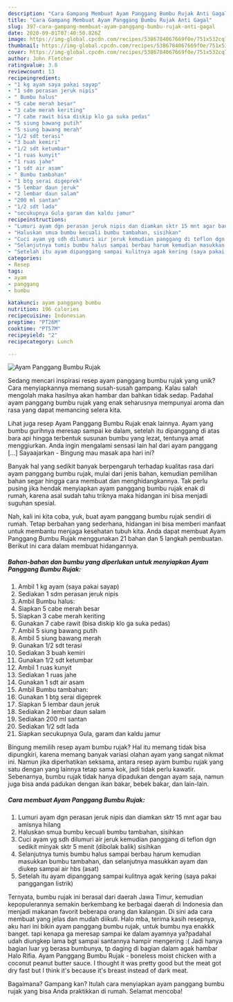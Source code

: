 ```yaml
---
description: "Cara Gampang Membuat Ayam Panggang Bumbu Rujak Anti Gagal"
title: "Cara Gampang Membuat Ayam Panggang Bumbu Rujak Anti Gagal"
slug: 397-cara-gampang-membuat-ayam-panggang-bumbu-rujak-anti-gagal
date: 2020-09-01T07:40:50.826Z
image: https://img-global.cpcdn.com/recipes/5386784067669f0e/751x532cq70/ayam-panggang-bumbu-rujak-foto-resep-utama.jpg
thumbnail: https://img-global.cpcdn.com/recipes/5386784067669f0e/751x532cq70/ayam-panggang-bumbu-rujak-foto-resep-utama.jpg
cover: https://img-global.cpcdn.com/recipes/5386784067669f0e/751x532cq70/ayam-panggang-bumbu-rujak-foto-resep-utama.jpg
author: John Fletcher
ratingvalue: 3.8
reviewcount: 13
recipeingredient:
- "1 kg ayam saya pakai sayap"
- "1 sdm perasan jeruk nipis"
- " Bumbu halus"
- "5 cabe merah besar"
- "3 cabe merah keriting"
- "7 cabe rawit bisa diskip klo ga suka pedas"
- "5 siung bawang putih"
- "5 siung bawang merah"
- "1/2 sdt terasi"
- "3 buah kemiri"
- "1/2 sdt ketumbar"
- "1 ruas kunyit"
- "1 ruas jahe"
- "1 sdt air asam"
- " Bumbu tambahan"
- "1 btg serai digeprek"
- "5 lembar daun jeruk"
- "2 lembar daun salam"
- "200 ml santan"
- "1/2 sdt lada"
- "secukupnya Gula garam dan kaldu jamur"
recipeinstructions:
- "Lumuri ayam dgn perasan jeruk nipis dan diamkan sktr 15 mnt agar bau amisnya hilang"
- "Haluskan smua bumbu kecuali bumbu tambahan, sisihkan"
- "Cuci ayam yg sdh dilumuri air jeruk kemudian panggang di teflon dgn sedikit minyak sktr 5 menit (dibolak balik) sisihkan"
- "Selanjutnya tumis bumbu halus sampai berbau harum kemudian masukkan bumbu tambahan, dan selanjutnya masukkan ayam dan diukep sampai air hbs (asat)"
- "Setelah itu ayam dipanggang sampai kulitnya agak kering (saya pakai panggangan listrik)"
categories:
- Resep
tags:
- ayam
- panggang
- bumbu

katakunci: ayam panggang bumbu 
nutrition: 196 calories
recipecuisine: Indonesian
preptime: "PT26M"
cooktime: "PT57M"
recipeyield: "2"
recipecategory: Lunch

---
```



![Ayam Panggang Bumbu Rujak](https://img-global.cpcdn.com/recipes/5386784067669f0e/751x532cq70/ayam-panggang-bumbu-rujak-foto-resep-utama.jpg)

Sedang mencari inspirasi resep ayam panggang bumbu rujak yang unik? Cara menyiapkannya memang susah-susah gampang. Kalau salah mengolah maka hasilnya akan hambar dan bahkan tidak sedap. Padahal ayam panggang bumbu rujak yang enak seharusnya mempunyai aroma dan rasa yang dapat memancing selera kita.

Lihat juga resep Ayam Panggang Bumbu Rujak enak lainnya. Ayam yang bumbu gurihnya meresap sampai ke dalam, setelah itu dipanggang di atas bara api hingga terbentuk susunan bumbu yang lezat, tentunya amat menggiurkan. Anda ingin mengalami sensasi lain hal dari ayam panggang […] Sayaajarkan - Bingung mau masak apa hari ini?

Banyak hal yang sedikit banyak berpengaruh terhadap kualitas rasa dari ayam panggang bumbu rujak, mulai dari jenis bahan, kemudian pemilihan bahan segar hingga cara membuat dan menghidangkannya. Tak perlu pusing jika hendak menyiapkan ayam panggang bumbu rujak enak di rumah, karena asal sudah tahu triknya maka hidangan ini bisa menjadi suguhan spesial.


Nah, kali ini kita coba, yuk, buat ayam panggang bumbu rujak sendiri di rumah. Tetap berbahan yang sederhana, hidangan ini bisa memberi manfaat untuk membantu menjaga kesehatan tubuh kita. Anda dapat membuat Ayam Panggang Bumbu Rujak menggunakan 21 bahan dan 5 langkah pembuatan. Berikut ini cara dalam membuat hidangannya.

<!--inarticleads1-->

##### Bahan-bahan dan bumbu yang diperlukan untuk menyiapkan Ayam Panggang Bumbu Rujak:

1. Ambil 1 kg ayam (saya pakai sayap)
1. Sediakan 1 sdm perasan jeruk nipis
1. Ambil  Bumbu halus:
1. Siapkan 5 cabe merah besar
1. Siapkan 3 cabe merah keriting
1. Gunakan 7 cabe rawit (bisa diskip klo ga suka pedas)
1. Ambil 5 siung bawang putih
1. Ambil 5 siung bawang merah
1. Gunakan 1/2 sdt terasi
1. Sediakan 3 buah kemiri
1. Gunakan 1/2 sdt ketumbar
1. Ambil 1 ruas kunyit
1. Sediakan 1 ruas jahe
1. Gunakan 1 sdt air asam
1. Ambil  Bumbu tambahan:
1. Gunakan 1 btg serai digeprek
1. Siapkan 5 lembar daun jeruk
1. Sediakan 2 lembar daun salam
1. Sediakan 200 ml santan
1. Sediakan 1/2 sdt lada
1. Siapkan secukupnya Gula, garam dan kaldu jamur


Bingung memilih resep ayam bumbu rujak? Hal itu memang tidak bisa dipungkiri, karena memang banyak variasi olahan ayam yang sangat nikmat ini. Namun jika diperhatikan seksama, antara resep ayam bumbu rujak yang satu dengan yang lainnya tetap sama kok, jadi tidak perlu kawatir. Sebenarnya, bumbu rujak tidak hanya dipadukan dengan ayam saja, namun juga bisa anda padukan dengan ikan bakar, bebek bakar, dan lain-lain. 

<!--inarticleads2-->

##### Cara membuat Ayam Panggang Bumbu Rujak:

1. Lumuri ayam dgn perasan jeruk nipis dan diamkan sktr 15 mnt agar bau amisnya hilang
1. Haluskan smua bumbu kecuali bumbu tambahan, sisihkan
1. Cuci ayam yg sdh dilumuri air jeruk kemudian panggang di teflon dgn sedikit minyak sktr 5 menit (dibolak balik) sisihkan
1. Selanjutnya tumis bumbu halus sampai berbau harum kemudian masukkan bumbu tambahan, dan selanjutnya masukkan ayam dan diukep sampai air hbs (asat)
1. Setelah itu ayam dipanggang sampai kulitnya agak kering (saya pakai panggangan listrik)


Ternyata, bumbu rujak ini berasal dari daerah Jawa Timur, kemudian kepopulerannya semakin berkembang ke berbagai daerah di Indonesia dan menjadi makanan favorit beberapa orang dan kalangan. Di sini ada cara membuat yang jelas dan mudah diikuti. Halo mba, terima kasih resepnya, aku hari ini bikin ayam panggang bumbu rujak, untuk bumbu nya enakkk banget. tapi kenapa ga meresap sampai ke dalam ayamnya ya?padahal udah diungkep lama bgt sampai santannya hampir mengering :( Jadi hanya bagian luar yg berasa bumbunya, tp daging di bagian dalam agak hambar Halo Rifia. Ayam Panggang Bumbu Rujak - boneless moist chicken with a coconut peanut butter sauce. I thought it was pretty good but the meat got dry fast but I think it&#39;s because it&#39;s breast instead of dark meat. 

Bagaimana? Gampang kan? Itulah cara menyiapkan ayam panggang bumbu rujak yang bisa Anda praktikkan di rumah. Selamat mencoba!
